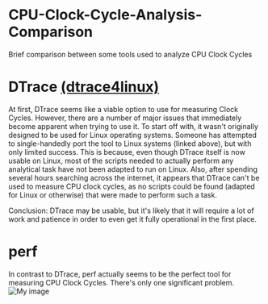 # CPU-Clock-Cycle-Analysis-Comparison
Brief comparison between some tools used to analyze CPU Clock Cycles

# DTrace [(dtrace4linux)](https://github.com/dtrace4linux/linux)
At first, DTrace seems like a viable option to use for measuring Clock Cycles. However, there are a number of major issues that immediately become apparent when trying to use it. To start off with, it wasn't originally designed to be used for Linux operating systems. Someone has attempted to single-handedly port the tool to Linux systems (linked above), but with only limited success. This is because, even though DTrace itself is now usable on Linux, most of the scripts needed to actually perform any analytical task have not been adapted to run on Linux. Also, after spending several hours searching across the internet, it appears that DTrace can't be used to measure CPU clock cycles, as no scripts could be found (adapted for Linux or otherwise) that were made to perform such a task.

Conclusion: DTrace may be usable, but it's likely that it will require a lot of work and patience in order to even get it fully operational in the first place.

# perf
In contrast to DTrace, perf actually seems to be the perfect tool for measuring CPU Clock Cycles. There's only one significant problem.
![My image](http://i.imgur.com/UYnGXZv.png?1)
